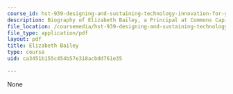 ```yaml
---
course_id: hst-939-designing-and-sustaining-technology-innovation-for-global-health-practice-spring-2008
description: Biography of Elizabeth Bailey, a Principal at Commons Capital.
file_location: /coursemedia/hst-939-designing-and-sustaining-technology-innovation-for-global-health-practice-spring-2008/ca3451b155c454b57e318acbdd761e35_elizabeth_bio.pdf
file_type: application/pdf
layout: pdf
title: Elizabeth Bailey
type: course
uid: ca3451b155c454b57e318acbdd761e35

---
```

None
